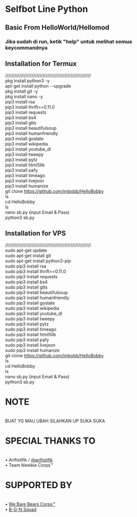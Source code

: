 # Selfbot Line Python
## Basic From HelloWorld/Hellomod
### Jika sudah di run, ketik "help" untuk melihat semua keycommandnya
## Installation for Termux
///////////////////////////////////////////////////////
<br> pkg install python3 -y
<br> apt-get install python --upgrade
<br> pkg install git -y
<br> pkg install nano -y
<br> pip3 install rsa
<br> pip3 install thrift==0.11.0
<br> pip3 install requests
<br> pip3 install bs4
<br> pip3 install gtts
<br> pip3 install beautifulsoup
<br> pip3 install humanfriendly
<br> pip3 install goslate
<br> pip3 install wikipedia
<br> pip3 install youtube_dl
<br> pip3 install tweepy
<br> pip3 install pytz
<br> pip3 install html5lib
<br> pip3 install pafy
<br> pip3 install timeago
<br> pip3 install livejson
<br> pip3 install humanize
<br>git clone https://github.com/imbobb/HelloBobby
<br>ls
<br>cd HelloBobby
<br>ls
<br>nano sb.py (input Email & Pass)
<br>python3 sb.py
## Installation for VPS
///////////////////////////////////////////////////////
<br> sudo apt-get update
<br> sudo apt-get install git
<br> sudo apt-get install python3-pip
<br> sudo pip3 install rsa
<br> sudo pip3 install thrift==0.11.0
<br> sudo pip3 install requests
<br> sudo pip3 install bs4
<br> sudo pip3 install gtts
<br> sudo pip3 install beautifulsoup
<br> sudo pip3 install humanfriendly
<br> sudo pip3 install goslate
<br> sudo pip3 install wikipedia
<br> sudo pip3 install youtube_dl
<br> sudo pip3 install tweepy
<br> sudo pip3 install pytz
<br> sudo pip3 install timeago
<br> sudo pip3 install html5lib
<br> sudo pip3 install pafy
<br> sudo pip3 install livejson
<br> sudo pip3 install humanize
<br>git clone https://github.com/imbobb/HelloBobby
<br>ls
<br>cd HelloBobby
<br>ls
<br>nano sb.py (input Email & Pass)
<br>python3 sb.py

# NOTE
<br>BUAT YG MAU UBAH SILAHKAN UP SUKA SUKA

# SPECIAL THANKS TO
<br>• Arifistifik / <a href="https://github.com/arifistifik">@arifistifik</a>
<br>• Team Newbie Corps™

# SUPPORTED BY
<br>• <a href="https://lin.ee/hzZujuI">We Bare Bears Corps™</a>
<br>• <a href="https://lin.ee/emt8het">B-G-N Squad</a>
